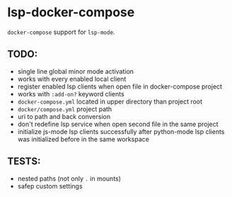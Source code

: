 # lsp-docker-compose

`docker-compose` support for `lsp-mode`.

## TODO:

* single line global minor mode activation
* works with every enabled local client
* register enabled lsp clients when open file in docker-compose project
* works with `:add-on?` keyword clients
* `docker-compose.yml` located in upper directory than project root
* `docker/compose.yml` project path
* uri to path and back conversion
* don't redefine lsp service when open second file in the same project
* initialize js-mode lsp clients successfully after python-mode lsp clients was initialized before in the same workspace

## TESTS:

* nested paths (not only `.` in mounts)
* safep custom settings

